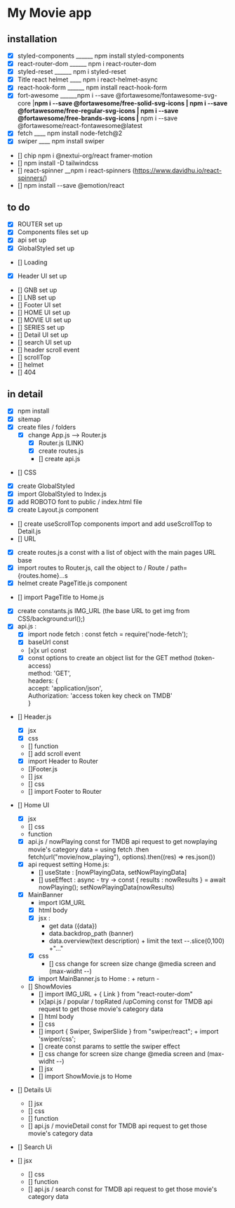 # My Movie app

## installation
- [x] styled-components ______  npm install styled-components
- [x] react-router-dom ______ npm i react-router-dom
- [x] styled-reset ______ npm i styled-reset
- [x] Title react helmet ____ npm i react-helmet-async 
- [x] react-hook-form ______ npm install react-hook-form
- [x] fort-awesome ______npm i --save @fortawesome/fontawesome-svg-core
		  |____npm i --save @fortawesome/free-solid-svg-icons
		  |    npm i --save @fortawesome/free-regular-svg-icons
		  |    npm i --save @fortawesome/free-brands-svg-icons
	  	  |____ npm i --save @fortawesome/react-fontawesome@latest
- [x] fetch ____ npm install node-fetch@2 
- [x] swiper ____ npm install swiper
- [] chip npm i @nextui-org/react framer-motion
- [] npm install -D tailwindcss
- [] react-spinner __npm i react-spinners (https://www.davidhu.io/react-spinners/)
- [] npm install --save @emotion/react

## to do 
- [x] ROUTER set up
- [x] Components files set up
- [x] api set up
- [x] GlobalStyled set up
- [] Loading
- [x] Header UI set up
- [] GNB set up
- [] LNB set up
- [] Footer UI set
- [] HOME UI set up
- [] MOVIE UI set up
- [] SERIES set up
- [] Detail UI set up
- [] search UI set up
- [] header scroll event
- [] scrollTop
- [] helmet <HelmetProvider>
- [] 404


## in detail

- [x] npm install
- [x] sitemap 
- [x] create files / folders
    - [x] change App.js --> Router.js
        - [x] Router.js (LINK)
        - [x] create routes.js 
        - [] create api.js
- [] CSS
 - [x] create GlobalStyled     
 - [X] import GlobalStyled to Index.js
 - [x] add ROBOTO font to public / index.html file
 - [x] create Layout.js component
 - [] create useScrollTop components import and add useScrollTop to  Detail.js
- [] URL 
 - [x] create routes.js a const with a list of object with the main pages URL base
 - [x] import routes to Router.js, call the object to / Route / path={routes.home}...s
 - [x] helmet create PageTitle.js component
 - [] import PageTitle to Home.js
 - [x] create constants.js  IMG_URL (the base URL to get img from CSS/background:url();)
 - [x] api.js :
    - [x] import node fetch : const fetch = require('node-fetch');
    - [x] baseUrl const
    - [x]x url const
    - [x] const options to create an object list for the GET method (token-access) <br>
      method: 'GET',<br>
  headers: {<br>
    accept: 'application/json',<br>
    Authorization: 'access token key check on TMDB' <br>
  }

- [] Header.js
   - [x] jsx 
   - [x] css
   - [] function
   - [] add scroll event 
   - [x] import Header to Router

   - []Footer.js
   - [] jsx
   - [] css
   - [] import Footer to Router

- [] Home UI
    - [x] jsx
    - [] css
    - function
    - [x] api.js / nowPlaying const for TMDB api request to get nowplaying movie's category data = using fetch .then
      fetch(url("movie/now_playing"), options).then((res) => res.json())
    - [x] api request setting Home.js:
        - [] useState : [nowPlayingData, setNowPlayingData]
        - [] useEffect : async - try ->  const { results : nowResults } = await nowPlaying();   setNowPlayingData(nowResults)
    - [x] MainBanner
        - import IGM_URL
        - [x] html body
        - [x] jsx :
            - get data ({data})
            - data.backdrop_path (banner) 
            -  data.overview(text description) + limit the text --.slice(0,100) +"..."
        - [x] css
          - [] css change for screen size change @media screen and (max-widht --)
        - [x] import MainBanner.js to Home : + return - <MainBanner data={nowPlayingData[0]} />
    - [] ShowMovies
        - [] import IMG_URL +  { Link } from "react-router-dom"
        - [x]api.js /  popular / topRated /upComing const for TMDB api request to get those movie's category data
        - [] html body
        - [] css
         - [] import { Swiper, SwiperSlide } from "swiper/react"; + import 'swiper/css';
         - [] create const params to settle the swiper effect
         - [] css change for screen size change @media screen and (max-widht --)
        - [] jsx
        - [] import ShowMovie.js to Home
   
- [] Details Ui
     - [] jsx
     - [] css
     - [] function
     - [] api.js / movieDetail const for TMDB api request to get those movie's category data
- [] Search Ui
 - [] jsx
     - [] css
     - [] function
     - [] api.js / search const for TMDB api request to get those movie's category data